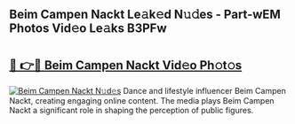 ## Beim Campen Nackt Le𝚊k𝚎d N𝚞𝚍es - Part-wEM Photos Vid𝚎o Le𝚊ks B3PFw

# <h2><a href="http://fb07dac.evod.top/?m=Beim+Campen+Nackt">🔗 👉🔴 Beim Campen Nackt Vid𝚎o Ph𝚘t𝚘s</a></h2>

[![Beim Campen Nackt N𝚞d𝚎s](https://i.imgur.com/8V9OHl7.gif)](http://fb07dac.evod.top/?m=Beim+Campen+Nackt)
Dance and lifestyle influencer Beim Campen Nackt, creating engaging online content. The media plays Beim Campen Nackt a significant role in shaping the perception of public figures. 
